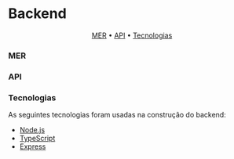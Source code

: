 <h1>Backend</h1>
<p align="center">
  <a href="#mer">MER</a> •
  <a href="#api">API</a> •
  <a href="#tecnologias">Tecnologias</a>
</p>

### MER

### API

### Tecnologias

As seguintes tecnologias foram usadas na construção do backend:
- [Node.js](https://nodejs.org/en/)
- [TypeScript](https://www.typescriptlang.org/)
- [Express](https://expressjs.com/)
